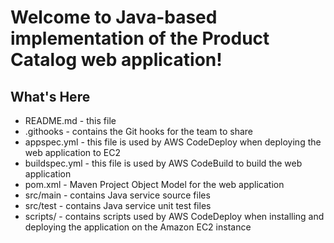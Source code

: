Welcome to Java-based implementation of the Product Catalog web application!
=====================================================

What's Here
-----------

* README.md - this file
* .githooks - contains the Git hooks for the team to share 
* appspec.yml - this file is used by AWS CodeDeploy when deploying the web
  application to EC2
* buildspec.yml - this file is used by AWS CodeBuild to build the web
  application
* pom.xml - Maven Project Object Model for the web application
* src/main - contains Java service source files
* src/test - contains Java service unit test files
* scripts/ - contains scripts used by AWS CodeDeploy when
  installing and deploying the application on the Amazon EC2 instance